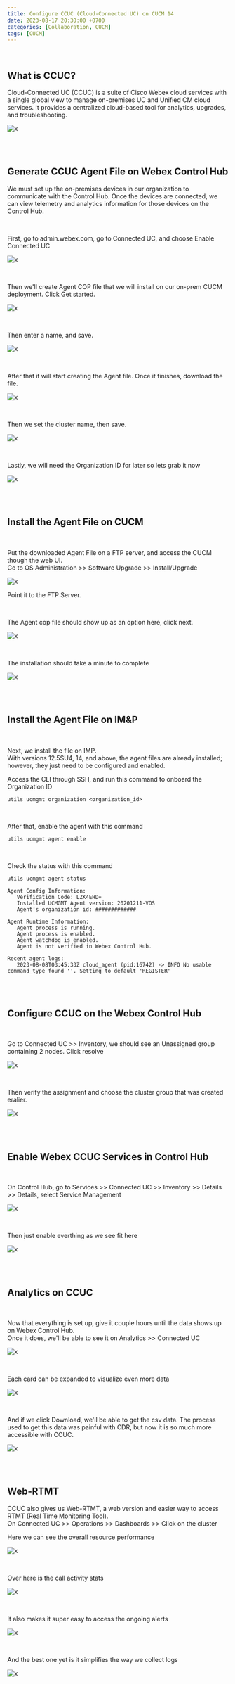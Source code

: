 ```yaml
---
title: Configure CCUC (Cloud-Connected UC) on CUCM 14
date: 2023-08-17 20:30:00 +0700
categories: [Collaboration, CUCM]
tags: [CUCM]
---
```


<br>

## What is CCUC?

Cloud-Connected UC (CCUC) is a suite of Cisco Webex cloud services with a single global view to manage on-premises UC and Unified CM cloud services.  It provides a centralized cloud-based tool for analytics, upgrades, and troubleshooting. 

![x](/static/2023-08-08-ccuc/01.png)

<br>
<br>

## Generate CCUC Agent File on Webex Control Hub

We must set up the on-premises devices in our organization to communicate with the Control Hub. Once the devices are connected, we can view telemetry and analytics information for those devices on the Control Hub. 

<br>

First, go to admin.webex.com, go to Connected UC, and choose Enable Connected UC

![x](/static/2023-08-08-ccuc/02.png)

<br>

Then we'll create Agent COP file that we will install on our on-prem CUCM deployment. Click Get started.

![x](/static/2023-08-08-ccuc/03.png)

<br>

Then enter a name, and save.

![x](/static/2023-08-08-ccuc/04.png)

<br>

After that it will start creating the Agent file. Once it finishes, download the file.

![x](/static/2023-08-08-ccuc/05.png)

<br>

Then we set the cluster name, then save.


![x](/static/2023-08-08-ccuc/06.png)


<br>

Lastly, we will need the Organization ID for later so lets grab it now

![x](/static/2023-08-08-ccuc/07.png)


<br>
<br>

## Install the Agent File on CUCM

<br>

Put the downloaded Agent File on a FTP server, and access the CUCM though the web UI. <br>
Go to OS Administration >> Software Upgrade >> Install/Upgrade

![x](/static/2023-08-08-ccuc/08.png)

Point it to the FTP Server.

<br>

The Agent cop file should show up as an option here, click next.

![x](/static/2023-08-08-ccuc/09.png)

<br>


The installation should take a minute to complete

![x](/static/2023-08-08-ccuc/10.png)


<br>
<br>

## Install the Agent File on IM&P

<br>

Next, we install the file on IMP. <br>
With versions 12.5SU4, 14, and above, the agent files are already installed; however, they just need to be configured and enabled. <br>

Access the CLI through SSH, and run this command to onboard the Organization ID

```shell
utils ucmgmt organization <organization_id>
```

<br>

After that, enable the agent with this command 

```shell
utils ucmgmt agent enable
```

<br>

Check the status with this command

```shell
utils ucmgmt agent status
```

```shell
Agent Config Information:
   Verification Code: LZK4EHD+
   Installed UCMGMT Agent version: 20201211-VOS
   Agent's organization id: #############

Agent Runtime Information:
   Agent process is running.
   Agent process is enabled.
   Agent watchdog is enabled.
   Agent is not verified in Webex Control Hub.

Recent agent logs:
   2023-08-08T03:45:33Z cloud_agent (pid:16742) -> INFO No usable command_type found ''. Setting to default 'REGISTER'
```

<br>
<br>

## Configure CCUC on the Webex Control Hub

<br>

Go to Connected UC >> Inventory, we should see an Unassigned group containing 2 nodes. Click resolve

![x](/static/2023-08-08-ccuc/11.png)

<br>

Then verify the assignment and choose the cluster group that was created eralier.

![x](/static/2023-08-08-ccuc/12.png)

<br>
<br>

## Enable Webex CCUC Services in Control Hub

<br>

On Control Hub, go to Services >> Connected UC >> Inventory >> Details >> Details, select Service Management

![x](/static/2023-08-08-ccuc/13.png)

<br>

Then just enable everthing as we see fit here

![x](/static/2023-08-08-ccuc/14.png)


<br>
<br>

## Analytics on CCUC

<br>

Now that everything is set up, give it couple hours until the data shows up on Webex Control Hub. <br>
Once it does, we'll be able to see it on Analytics >> Connected UC

![x](/static/2023-08-08-ccuc/21.png)

<br>

Each card can be expanded to visualize even more data

![x](/static/2023-08-08-ccuc/22.png)

<br>

And if we click Download, we'll be able to get the csv data. The process used to get this data was painful with CDR, but now it is so much more accessible with CCUC.


![x](/static/2023-08-08-ccuc/23.png)

<br>
<br>

## Web-RTMT

CCUC also gives us Web-RTMT, a web version and easier way to access RTMT (Real Time Monitoring Tool). <br>
On Connected UC >> Operations >> Dashboards >> Click on the cluster

Here we can see the overall resource performance 

![x](/static/2023-08-08-ccuc/17.png)

<br>

Over here is the call activity stats

![x](/static/2023-08-08-ccuc/18.png)

<br>

It also makes it super easy to access the ongoing alerts

![x](/static/2023-08-08-ccuc/19.png)

<br>

And the best one yet is it simplifies the way we collect logs

![x](/static/2023-08-08-ccuc/20.png)

<br>
